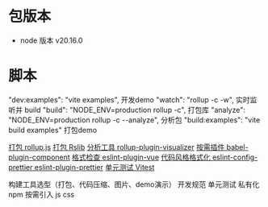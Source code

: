 # 包版本
- node 版本 v20.16.0

# 脚本
"dev:examples": "vite examples", 开发demo
"watch": "rollup -c -w", 实时监听并 build
"build": "NODE_ENV=production rollup -c", 打包库
"analyze": "NODE_ENV=production rollup -c --analyze", 分析包
"build:examples": "vite build examples" 打包demo




[打包 rollup.js](https://cn.rollupjs.org/)
[打包 Rslib](https://lib.rsbuild.dev/zh/)
[分析工具 rollup-plugin-visualizer]()
[按需插件 babel-plugin-component]()
[格式检查 eslint-plugin-vue]()
[代码风格格式化 eslint-config-prettier eslint-plugin-prettier]()
[单元测试 Vitest]()

构建工具选型（打包、代码压缩、图片、demo演示）
开发规范
单元测试
私有化npm
按需引入 js css